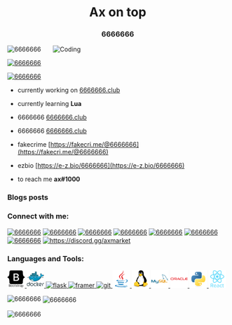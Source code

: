 <h1 align="center">Ax on top</h1>
<h3 align="center">6666666</h3>
<img align="right" alt="Coding" width="400" src="https://i.e-z.host/n2qqu9s6.gif">


<p align="left"> <img src="https://komarev.com/ghpvc/?username=6666666&label=Profile%20views&color=0e75b6&style=flat" alt="6666666" /> </p>

<p align="left"> <a href="https://github.com/ryo-ma/github-profile-trophy"><img src="https://github-profile-trophy.vercel.app/?username=6666666" alt="6666666" /></a> </p>

<p align="left"> <a href="https://twitter.com/6666666" target="blank"><img src="https://img.shields.io/twitter/follow/6666666?logo=twitter&style=for-the-badge" alt="6666666" /></a> </p>

- currently working on [6666666.club](https://discord.gg/axmarket)

- currently learning **Lua**

- 6666666 [6666666.club](https://discord.gg/axmarket)

- 6666666 [6666666.club](https://discord.gg/axmarket)

- fakecrime [https://fakecri.me/@6666666](https://fakecri.me/@6666666)

- ezbio [https://e-z.bio/6666666](https://e-z.bio/6666666)

- to reach me **ax#1000**

### Blogs posts
<!-- BLOG-POST-LIST:START -->
<!-- BLOG-POST-LIST:END -->

<h3 align="left">Connect with me:</h3>
<p align="left">
<a href="https://codepen.io/6666666" target="blank"><img align="center" src="https://raw.githubusercontent.com/rahuldkjain/github-profile-readme-generator/master/src/images/icons/Social/codepen.svg" alt="6666666" height="30" width="40" /></a>
<a href="https://dev.to/6666666" target="blank"><img align="center" src="https://raw.githubusercontent.com/rahuldkjain/github-profile-readme-generator/master/src/images/icons/Social/devto.svg" alt="6666666" height="30" width="40" /></a>
<a href="https://twitter.com/6666666" target="blank"><img align="center" src="https://raw.githubusercontent.com/rahuldkjain/github-profile-readme-generator/master/src/images/icons/Social/twitter.svg" alt="6666666" height="30" width="40" /></a>
<a href="https://stackoverflow.com/users/6666666" target="blank"><img align="center" src="https://raw.githubusercontent.com/rahuldkjain/github-profile-readme-generator/master/src/images/icons/Social/stack-overflow.svg" alt="6666666" height="30" width="40" /></a>
<a href="https://kaggle.com/6666666" target="blank"><img align="center" src="https://raw.githubusercontent.com/rahuldkjain/github-profile-readme-generator/master/src/images/icons/Social/kaggle.svg" alt="6666666" height="30" width="40" /></a>
<a href="https://instagram.com/6666666" target="blank"><img align="center" src="https://raw.githubusercontent.com/rahuldkjain/github-profile-readme-generator/master/src/images/icons/Social/instagram.svg" alt="6666666" height="30" width="40" /></a>
<a href="https://www.youtube.com/c/6666666" target="blank"><img align="center" src="https://raw.githubusercontent.com/rahuldkjain/github-profile-readme-generator/master/src/images/icons/Social/youtube.svg" alt="6666666" height="30" width="40" /></a>
<a href="https://discord.gg/https://discord.gg/axmarket" target="blank"><img align="center" src="https://raw.githubusercontent.com/rahuldkjain/github-profile-readme-generator/master/src/images/icons/Social/discord.svg" alt="https://discord.gg/axmarket" height="30" width="40" /></a>
</p>

<h3 align="left">Languages and Tools:</h3>
<p align="left"> <a href="https://getbootstrap.com" target="_blank" rel="noreferrer"> <img src="https://raw.githubusercontent.com/devicons/devicon/master/icons/bootstrap/bootstrap-plain-wordmark.svg" alt="bootstrap" width="40" height="40"/> </a> <a href="https://www.docker.com/" target="_blank" rel="noreferrer"> <img src="https://raw.githubusercontent.com/devicons/devicon/master/icons/docker/docker-original-wordmark.svg" alt="docker" width="40" height="40"/> </a> <a href="https://flask.palletsprojects.com/" target="_blank" rel="noreferrer"> <img src="https://www.vectorlogo.zone/logos/pocoo_flask/pocoo_flask-icon.svg" alt="flask" width="40" height="40"/> </a> <a href="https://www.framer.com/" target="_blank" rel="noreferrer"> <img src="https://www.vectorlogo.zone/logos/framer/framer-icon.svg" alt="framer" width="40" height="40"/> </a> <a href="https://git-scm.com/" target="_blank" rel="noreferrer"> <img src="https://www.vectorlogo.zone/logos/git-scm/git-scm-icon.svg" alt="git" width="40" height="40"/> </a> <a href="https://www.java.com" target="_blank" rel="noreferrer"> <img src="https://raw.githubusercontent.com/devicons/devicon/master/icons/java/java-original.svg" alt="java" width="40" height="40"/> </a> <a href="https://www.linux.org/" target="_blank" rel="noreferrer"> <img src="https://raw.githubusercontent.com/devicons/devicon/master/icons/linux/linux-original.svg" alt="linux" width="40" height="40"/> </a> <a href="https://www.mysql.com/" target="_blank" rel="noreferrer"> <img src="https://raw.githubusercontent.com/devicons/devicon/master/icons/mysql/mysql-original-wordmark.svg" alt="mysql" width="40" height="40"/> </a> <a href="https://www.oracle.com/" target="_blank" rel="noreferrer"> <img src="https://raw.githubusercontent.com/devicons/devicon/master/icons/oracle/oracle-original.svg" alt="oracle" width="40" height="40"/> </a> <a href="https://www.python.org" target="_blank" rel="noreferrer"> <img src="https://raw.githubusercontent.com/devicons/devicon/master/icons/python/python-original.svg" alt="python" width="40" height="40"/> </a> <a href="https://reactjs.org/" target="_blank" rel="noreferrer"> <img src="https://raw.githubusercontent.com/devicons/devicon/master/icons/react/react-original-wordmark.svg" alt="react" width="40" height="40"/> </a> </p>

<p><img align="left" src="https://github-readme-stats.vercel.app/api/top-langs?username=6666666&show_icons=true&locale=en&layout=compact" alt="6666666" /></p>

<p>&nbsp;<img align="center" src="https://github-readme-stats.vercel.app/api?username=6666666&show_icons=true&locale=en" alt="6666666" /></p>

<p><img align="center" src="https://github-readme-streak-stats.herokuapp.com/?user=6666666&" alt="6666666" /></p>
